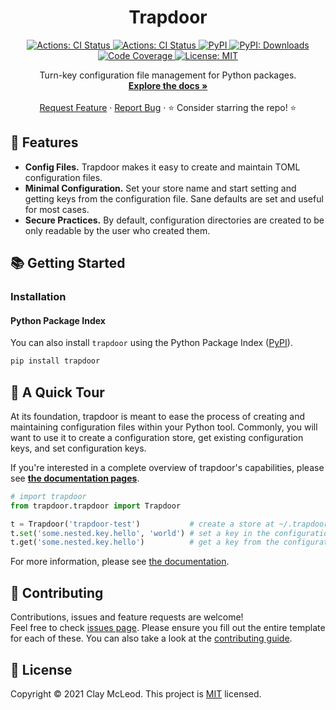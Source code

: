 <p align="center">
  <h1 align="center">
    Trapdoor
  </h1>

  <p align="center">
    <a href="https://github.com/claymcleod/trapdoor/actions/workflows/ci.yml" target="_blank">
      <img alt="Actions: CI Status"
          src="https://github.com/claymcleod/trapdoor/actions/workflows/ci.yml/badge.svg" />
    </a>
    <a href="https://github.com/claymcleod/trapdoor/actions/workflows/docs.yml" target="_blank">
      <img alt="Actions: CI Status"
          src="https://github.com/claymcleod/trapdoor/actions/workflows/docs.yml/badge.svg" />
    </a>
    <a href="https://pypi.org/project/trapdoor/" target="_blank">
      <img alt="PyPI"
          src="https://img.shields.io/pypi/v/trapdoor?color=orange">
    </a>
    <a href="https://pypi.org/project/trapdoor/" target="_blank">
      <img alt="PyPI: Downloads"
          src="https://img.shields.io/pypi/dm/trapdoor?color=orange">
    </a>
    <a href="https://codecov.io/gh/claymcleod/trapdoor" target="_blank">
      <img alt="Code Coverage"
          src="https://codecov.io/gh/claymcleod/trapdoor/branch/main/graph/badge.svg" />
    </a>
    <a href="https://github.com/claymcleod/trapdoor/blob/main/LICENSE.md" target="_blank">
    <img alt="License: MIT"
          src="https://img.shields.io/badge/License-MIT-blue.svg" />
    </a>
  </p>


  <p align="center">
    Turn-key configuration file management for Python packages.
    <br />
    <a href="https://claymcleod.github.io/trapdoor/"><strong>Explore the docs »</strong></a>
    <br />
    <br />
    <a href="https://github.com/claymcleod/trapdoor/issues/new?assignees=&labels=&template=feature_request.md&title=Descriptive%20Title&labels=enhancement">Request Feature</a>
    ·
    <a href="https://github.com/claymcleod/trapdoor/issues/new?assignees=&labels=&template=bug_report.md&title=Descriptive%20Title&labels=bug">Report Bug</a>
    ·
    ⭐ Consider starring the repo! ⭐
    <br />
  </p>
</p>

## 🎨 Features


* <b>Config Files.</b> Trapdoor makes it easy to create and maintain TOML configuration files.
* <b>Minimal Configuration.</b> Set your store name and start setting and getting keys from the configuration file. Sane defaults are set and useful for most cases.
* <b>Secure Practices.</b> By default, configuration directories are created to be only readable by the user who created them.

## 📚 Getting Started

### Installation

#### Python Package Index

You can also install `trapdoor` using the Python Package Index ([PyPI](https://pypi.org/)).

```bash
pip install trapdoor
```

## 🚌 A Quick Tour

At its foundation, trapdoor is meant to ease the process of creating and maintaining configuration files within your Python tool. Commonly, you will want to use it to create a configuration store, get existing configuration keys, and set configuration keys.

If you're interested in a complete overview of trapdoor's capabilities, please see [**the documentation pages**](https://claymcleod.github.io/trapdoor/)</a>.

```python
# import trapdoor
from trapdoor.trapdoor import Trapdoor

t = Trapdoor('trapdoor-test')           # create a store at ~/.trapdoor-test/config.yml (by default)
t.set('some.nested.key.hello', 'world') # set a key in the configuration file
t.get('some.nested.key.hello')          # get a key from the configuration file
```

For more information, please see [the documentation](https://claymcleod.github.io/trapdoor).

## 🤝 Contributing

Contributions, issues and feature requests are welcome!<br />Feel free to check [issues page](https://github.com/claymcleod/trapdoor/issues). Please ensure you fill out the entire template for each of these. You can also take a look at the [contributing guide][contributing-md].

## 📝 License

Copyright © 2021 Clay McLeod. This project is [MIT][license-md] licensed.

[contributing-md]: https://github.com/claymcleod/trapdoor/blob/main/CONTRIBUTING.md
[license-md]: https://github.com/claymcleod/trapdoor/blob/main/LICENSE.md